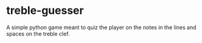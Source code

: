 # treble-guesser
A simple python game meant to quiz the player on the notes in the lines and spaces on the treble clef.
